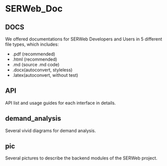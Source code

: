 # SERWeb_Doc
## DOCS
We offered documentations for SERWeb Developers and Users in 5 different file types, which includes:
- .pdf (recommended)
- .html (recommended)
- .md (source .md code)
- .docx(autoconvert, styleless)
- .latex(autoconvert, without test)

## API
API list and usage guides for each interface in details.

## demand_analysis
Several vivid diagrams for demand analysis.

## pic
Several pictures to describe the backend modules of the SERWeb project.
